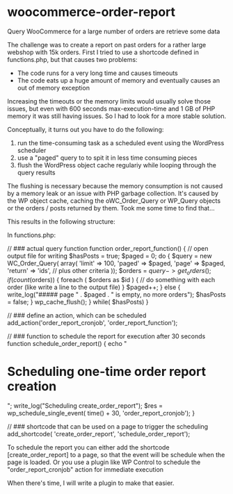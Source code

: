 # woocommerce-order-report
Query WooCommerce for a large number of orders are retrieve some data

The challenge was to create a report on past orders for a rather large webshop with 15k orders.
First I tried to use a shortcode defined in functions.php, but that causes two problems:
- The code runs for a very long time and causes timeouts
- The code eats up a huge amount of memory and eventually causes an out of memory exception

Increasing the timeouts or the memory limits would usually solve those issues, but even with 600 seconds max-execution-time and 1 GB of PHP memory it was still having issues. So I had to look for a more stable solution.

Conceptually, it turns out you have to do the following:
1. run the time-consuming task as a scheduled event using the WordPress scheduler
2. use a "paged" query to to spit it in less time consuming pieces
3. flush the WordPress object cache regulariy while looping through the query results

The flushing is necessary because the memory consumption is not caused by a memory leak or an issue with PHP garbage collection. It's caused by the WP object cache, caching the oWC_Order_Query or WP_Query objects or the orders / posts returned by them. Took me some time to find that...

This results in the following structure:

In functions.php:

// ### actual query function
function order_report_function() {
  // open output file for writing
  $hasPosts = true;
  $paged = 0;
  do {
    $query = new WC_Order_Query( array(
			'limit' => 100,
			'paged' => $paged,
			'page' => $paged,
			'return' => 'ids',
    			// plus other criteria
      			));
    $orders = $query->get_orders();
    if(count($orders)) {
      foreach ( $orders as $id ) {
        // do something with each order (like write a line to the output file)
      } 
      $paged++;
    } else {
      write_log("##### page " . $paged . " is empty, no more orders");
      $hasPosts = false;
    }
		wp_cache_flush();
  } while( $hasPosts)
}

// ### define an action, which can be scheduled
add_action('order_report_cronjob', 'order_report_function');

// ### function to schedule the report for execution after 30 seconds
function schedule_order_report() {
	echo "<h1>Scheduling one-time order report creation</h1>";
	write_log("Scheduling create_order_report");
	$res = wp_schedule_single_event( time() + 30, 'order_report_cronjob');
}

// ### shortcode that can be used on a page to trigger the scheduling
add_shortcode( 'create_order_report', 'schedule_order_report');

To schedule the report you can either add the shortcode [create_order_report] to a page, so that the event will be schedule when the page is loaded.
Or you use a plugin like WP Control to schedule the "order_report_cronjob" action for immediate execution

When there's time, I will write a plugin to make that easier.
